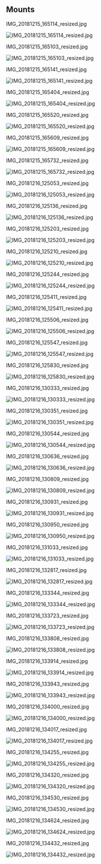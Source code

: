 ## Mounts

IMG_20181215_165114_resized.jpg

![IMG_20181215_165114_resized.jpg](imgs_mount/IMG_20181215_165114_resized.jpg)

IMG_20181215_165103_resized.jpg

![IMG_20181215_165103_resized.jpg](imgs_mount/IMG_20181215_165103_resized.jpg)

IMG_20181215_165141_resized.jpg

![IMG_20181215_165141_resized.jpg](imgs_mount/IMG_20181215_165141_resized.jpg)

IMG_20181215_165404_resized.jpg

![IMG_20181215_165404_resized.jpg](imgs_mount/IMG_20181215_165404_resized.jpg)

IMG_20181215_165520_resized.jpg

![IMG_20181215_165520_resized.jpg](imgs_mount/IMG_20181215_165520_resized.jpg)

IMG_20181215_165609_resized.jpg

![IMG_20181215_165609_resized.jpg](imgs_mount/IMG_20181215_165609_resized.jpg)

IMG_20181215_165732_resized.jpg

![IMG_20181215_165732_resized.jpg](imgs_mount/IMG_20181215_165732_resized.jpg)

IMG_20181216_125053_resized.jpg

![IMG_20181216_125053_resized.jpg](imgs_mount/IMG_20181216_125053_resized.jpg)

IMG_20181216_125136_resized.jpg

![IMG_20181216_125136_resized.jpg](imgs_mount/IMG_20181216_125136_resized.jpg)

IMG_20181216_125203_resized.jpg

![IMG_20181216_125203_resized.jpg](imgs_mount/IMG_20181216_125203_resized.jpg)

IMG_20181216_125210_resized.jpg

![IMG_20181216_125210_resized.jpg](imgs_mount/IMG_20181216_125210_resized.jpg)

IMG_20181216_125244_resized.jpg

![IMG_20181216_125244_resized.jpg](imgs_mount/IMG_20181216_125244_resized.jpg)

IMG_20181216_125411_resized.jpg

![IMG_20181216_125411_resized.jpg](imgs_mount/IMG_20181216_125411_resized.jpg)

IMG_20181216_125506_resized.jpg

![IMG_20181216_125506_resized.jpg](imgs_mount/IMG_20181216_125506_resized.jpg)

IMG_20181216_125547_resized.jpg

![IMG_20181216_125547_resized.jpg](imgs_mount/IMG_20181216_125547_resized.jpg)

IMG_20181216_125830_resized.jpg

![IMG_20181216_125830_resized.jpg](imgs_mount/IMG_20181216_125830_resized.jpg)

IMG_20181216_130333_resized.jpg

![IMG_20181216_130333_resized.jpg](imgs_mount/IMG_20181216_130333_resized.jpg)

IMG_20181216_130351_resized.jpg

![IMG_20181216_130351_resized.jpg](imgs_mount/IMG_20181216_130351_resized.jpg)

IMG_20181216_130544_resized.jpg

![IMG_20181216_130544_resized.jpg](imgs_mount/IMG_20181216_130544_resized.jpg)

IMG_20181216_130636_resized.jpg

![IMG_20181216_130636_resized.jpg](imgs_mount/IMG_20181216_130636_resized.jpg)

IMG_20181216_130809_resized.jpg

![IMG_20181216_130809_resized.jpg](imgs_mount/IMG_20181216_130809_resized.jpg)

IMG_20181216_130931_resized.jpg

![IMG_20181216_130931_resized.jpg](imgs_mount/IMG_20181216_130931_resized.jpg)

IMG_20181216_130950_resized.jpg

![IMG_20181216_130950_resized.jpg](imgs_mount/IMG_20181216_130950_resized.jpg)

IMG_20181216_131033_resized.jpg

![IMG_20181216_131033_resized.jpg](imgs_mount/IMG_20181216_131033_resized.jpg)

IMG_20181216_132817_resized.jpg

![IMG_20181216_132817_resized.jpg](imgs_mount/IMG_20181216_132817_resized.jpg)

IMG_20181216_133344_resized.jpg

![IMG_20181216_133344_resized.jpg](imgs_mount/IMG_20181216_133344_resized.jpg)

IMG_20181216_133723_resized.jpg

![IMG_20181216_133723_resized.jpg](imgs_mount/IMG_20181216_133723_resized.jpg)

IMG_20181216_133808_resized.jpg

![IMG_20181216_133808_resized.jpg](imgs_mount/IMG_20181216_133808_resized.jpg)

IMG_20181216_133914_resized.jpg

![IMG_20181216_133914_resized.jpg](imgs_mount/IMG_20181216_133914_resized.jpg)

IMG_20181216_133943_resized.jpg

![IMG_20181216_133943_resized.jpg](imgs_mount/IMG_20181216_133943_resized.jpg)

IMG_20181216_134000_resized.jpg

![IMG_20181216_134000_resized.jpg](imgs_mount/IMG_20181216_134000_resized.jpg)

IMG_20181216_134017_resized.jpg

![IMG_20181216_134017_resized.jpg](imgs_mount/IMG_20181216_134017_resized.jpg)

IMG_20181216_134255_resized.jpg

![IMG_20181216_134255_resized.jpg](imgs_mount/IMG_20181216_134255_resized.jpg)

IMG_20181216_134320_resized.jpg

![IMG_20181216_134320_resized.jpg](imgs_mount/IMG_20181216_134320_resized.jpg)

IMG_20181216_134530_resized.jpg

![IMG_20181216_134530_resized.jpg](imgs_mount/IMG_20181216_134530_resized.jpg)

IMG_20181216_134624_resized.jpg

![IMG_20181216_134624_resized.jpg](imgs_mount/IMG_20181216_134624_resized.jpg)

IMG_20181216_134432_resized.jpg

![IMG_20181216_134432_resized.jpg](imgs_mount/IMG_20181216_134432_resized.jpg)
